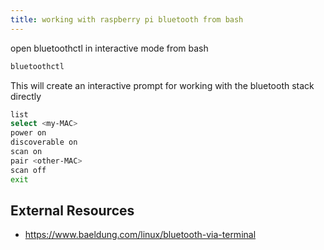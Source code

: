 ```yaml
---
title: working with raspberry pi bluetooth from bash
---
```


open bluetoothctl in interactive mode from bash

```bash
bluetoothctl
```

This will create an interactive prompt for working with the bluetooth stack directly

```bash
list
select <my-MAC>
power on
discoverable on
scan on
pair <other-MAC>
scan off
exit
```

## External Resources

* <https://www.baeldung.com/linux/bluetooth-via-terminal>
